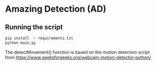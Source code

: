 # Amazing Detection (AD)
## Running the script
```bash
pip install -r requirements.txt
python main.py
```

The detectMovement() function is based on the motion detection script from https://www.geeksforgeeks.org/webcam-motion-detector-python/
